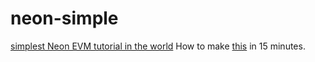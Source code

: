 # neon-simple
[simplest Neon EVM tutorial in the world](https://medium.com/@smith-mcf/neon-solanas-evm-a04f522576ea)
How to make [this](https://2olwltq7qeor4dspz4kfelnvhpkzq5qyti2izvabdhimbt4khvba.arweave.net/05dlzh-BHR4OT88UUi21O9WYdhiaNIzUARnQwM-KPUI/) in 15 minutes. 
